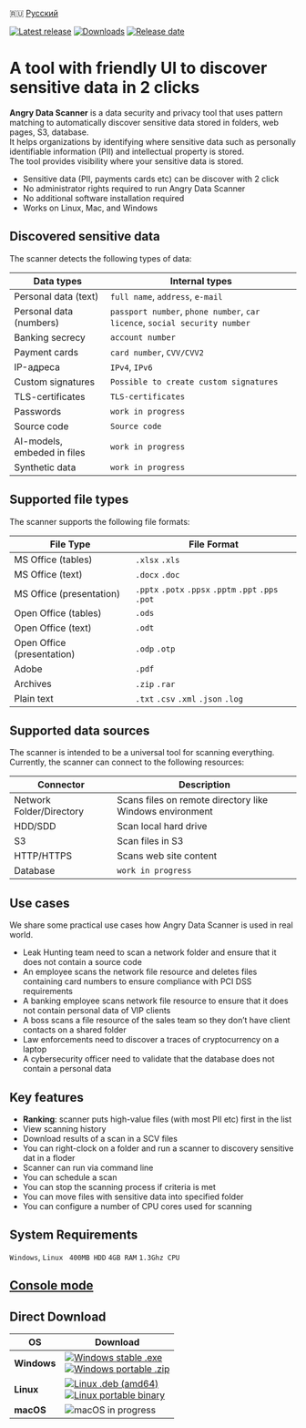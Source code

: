🇷🇺 [Русский](README.ru.md)

[![Latest release](https://img.shields.io/github/v/release/angryscan/angrydata-app?sort=semver)](https://github.com/angryscan/angrydata-app/releases/latest)
[![Downloads](https://img.shields.io/github/downloads/angryscan/angrydata-app/total.svg)](https://github.com/angryscan/angrydata-app/releases)
[![Release date](https://img.shields.io/github/release-date/angryscan/angrydata-app?label=release%20date&display_date=published_at&color=orange)](https://github.com/angryscan/angrydata-app/releases/latest)

# A tool with friendly UI to discover sensitive data in 2 clicks
**Angry Data Scanner** is a data security and privacy tool that uses pattern matching to automatically discover sensitive data stored in folders, web pages, S3, database.  
It helps organizations by identifying where sensitive data such as personally identifiable information (PII) and intellectual property is stored.   
The tool provides visibility where your sensitive data is stored.  

- Sensitive data (PII, payments cards etc) can be discover with 2 click
- No administrator rights required to run Angry Data Scanner  
- No additional software installation required  
- Works on Linux, Mac, and Windows

## Discovered sensitive data
The scanner detects the following types of data:

| Data types                  | Internal types                                                             |
|-----------------------------|----------------------------------------------------------------------------|
| Personal data (text)        | `full name`, `address`, `e-mail`                                           |
| Personal data (numbers)     | `passport number`, `phone number`, `car licence`, `social security number` |
| Banking secrecy             | `account number`                                                           |
| Payment cards               | `card number`, `CVV/CVV2`                                                  |
| IP-адреса                   | `IPv4`, `IPv6`                                                             |
| Custom signatures           | `Possible to create custom signatures`                                     |
| TLS-certificates            | `TLS-certificates`                                                         |
| Passwords                   | `work in progress`                                                         |
| Source code                 | `Source code`                                                              |
| AI-models, embeded in files | `work in progress`                                                         |
| Synthetic data              | `work in progress`                                                         |

## Supported file types
The scanner supports the following file formats:

| File Type                 | File Format                                          |
|---------------------------|------------------------------------------------------|
| MS Office (tables)        | `.xlsx` `.xls`                                       |
| MS Office (text)          | `.docx` `.doc`                                       |
| MS Office (presentation)  | `.pptx` `.potx` `.ppsx` `.pptm` `.ppt` `.pps` `.pot` |
| Open Office (tables)      | `.ods`                                               |
| Open Office (text)        | `.odt`                                               | 
| Open Office (presentation)| `.odp` `.otp`                                        |
| Adobe                     | `.pdf`                                               |
| Archives                  | `.zip` `.rar`                                        |
| Plain text                | `.txt` `.csv` `.xml` `.json` `.log`                  |

## Supported data sources
The scanner is intended to be a universal tool for scanning everything. Currently, the scanner can connect to the following resources:

| Connector                | Description                                              |
|--------------------------|----------------------------------------------------------|
| Network Folder/Directory | Scans files on remote directory like Windows environment |
| HDD/SDD                  | Scan local hard drive                                    |
| S3                       | Scan files  in S3                                        |
| HTTP/HTTPS               | Scans web site content                                   |
| Database                 | `work in progress`                                       |

## Use cases
We share some practical use cases how Angry Data Scanner is used in real world.

- Leak Hunting team need to scan a network folder and ensure that it does not contain a source code
- An employee scans the network file resource and deletes files containing card numbers to ensure compliance with PCI DSS requirements
- A banking employee scans network file resource to ensure that it does not contain personal data of VIP clients
- A boss scans a file resource of the sales team so they don’t have client contacts on a shared folder
- Law enforcements need to discover a traces of cryptocurrency on a laptop
- A cybersecurity officer need to validate that the database does not contain a personal data

## Key features
- **Ranking**: scanner puts high-value files (with most PII etc) first in the list
- View scanning history
- Download results of a scan in a SCV files
- You can right-clock on a folder and run a scanner to discovery sensitive dat in a floder
- Scanner can run via command line
- You can schedule a scan
- You can stop the scanning process if criteria is met
- You can move files with sensitive data into specified folder
- You can configure a number of CPU cores used for scanning


## System Requirements
`Windows`, `Linux `
`400MB HDD` `4GB RAM` `1.3Ghz CPU`

## [Console mode](doc/CONSOLE.md)

## Direct Download

| OS | Download                                                                                                                                                                                                                                                                                                                                                                                                                                                                  |
|---|---------------------------------------------------------------------------------------------------------------------------------------------------------------------------------------------------------------------------------------------------------------------------------------------------------------------------------------------------------------------------------------------------------------------------------------------------------------------------|
| **Windows** | <a href="https://github.com/angryscan/angrydata-app/releases/latest/download/big-data-scanner.exe"><img src="https://img.shields.io/badge/Setup-x64-0078D6?style=for-the-badge&logo=windows" alt="Windows stable .exe"></a><br/> <a href="https://github.com/angryscan/angrydata-app/releases/latest/download/big-data-scanner-1.2.1-windows-amd64.zip"><img src="https://img.shields.io/badge/portable-x64-0078D6?style=for-the-badge&logo=windows" alt="Windows portable .zip"></a> |
| **Linux** | <a href="https://github.com/angryscan/angrydata-app/releases/latest/download/big-data-scanner_1.2.1_amd64.deb"><img src="https://img.shields.io/badge/DEB-X64-A81D33?style=for-the-badge&logo=debian" alt="Linux .deb (amd64)"></a><br/> <a href="https://github.com/angryscan/angrydata-app/releases/latest/download/big-data-scanner-1.2.1-linux-amd64.tar.gz"><img src="https://img.shields.io/badge/portable-x64-333?style=for-the-badge&logo=linux" alt="Linux portable binary"></a>                        |
| **macOS** | <img src="https://img.shields.io/badge/macOS-in%20progress-000000?style=for-the-badge&logo=apple" alt="macOS in progress">                                                                                                                                                                                                                                                                                                                                                |

